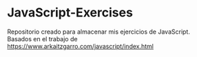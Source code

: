 # JavaScript-Exercises
Repositorio creado para almacenar mis ejercicios de JavaScript.   
Basados en el trabajo de https://www.arkaitzgarro.com/javascript/index.html
